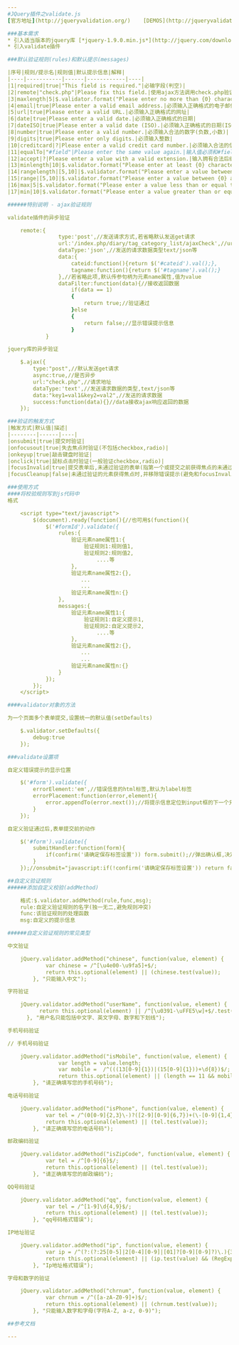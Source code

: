 ```yaml
---
#JQuery插件之validate.js
[官方地址](http://jqueryvalidation.org/)    [DEMOS](http://jqueryvalidation.org/files/demo/)

###基本需求
* 引入适当版本的jquery库 [*jquery-1.9.0.min.js*](http://jquery.com/download/)
* 引入validate插件

###默认验证规则(rules)和默认提示(messages)

|序号|规则/提示名|规则值|默认提示信息|解释|
|----|-----------|------|------------|----|
|1|required|true|"This field is required."|必输字段(判空)|
|2|remote|"check.php"|Please fix this field.|使用ajax方法调用check.php验证输入值|
|3|maxlength|5|$.validator.format("Please enter no more than {0} characters.")|输入长度最多是5的字符串(汉字算一个字符)|
|4|email|true|Please enter a valid email address.|必须输入正确格式的电子邮件|
|5|url|true|Please enter a valid URL.|必须输入正确格式的网址|
|6|date|true|Please enter a valid date.|必须输入正确格式的日期|
|7|dateISO|true|Please enter a valid date (ISO).|必须输入正确格式的日期(ISO)，例如：2014-05-07，2014/05/07 只验证格式，不验证有效性|
|8|number|true|Please enter a valid number.|必须输入合法的数字(负数,小数)|
|9|digits|true|Please enter only digits.|必须输入整数|
|10|creditcard|?|Please enter a valid credit card number.|必须输入合法的信用卡号|
|11|equalTo|"#field"|Please enter the same value again.|输入值必须和#field相同|
|12|accept|?|Please enter a value with a valid extension.|输入拥有合法后缀名的字符串(上传文件的后缀)|
|13|minlength|10|$.validator.format("Please enter at least {0} characters.")|输入长度最小是10的字符串(汉字算一个字符)|
|14|rangelength|[5,10]|$.validator.format("Please enter a value between {0} and {1} characters long.")|输入长度必须介于 5 和 10 之间的字符串")(汉字算一个字符)|
|15|range|[5,10]|$.validator.format("Please enter a value between {0} and {1}.")|输入值必须介于 5 和 10 之间|
|16|max|5|$.validator.format("Please enter a value less than or equal to {0}.")|输入值不能大于5|
|17|min|10|$.validator.format("Please enter a value greater than or equal to {0}.")|输入值不能小于10|

######特别说明 - ajax验证规则

validate插件的异步验证

    remote:{
                type:'post',//发送请求方式,若省略默认发送get请求
                url:'/index.php/diary/tag_category_list/ajaxCheck',//url地址
                dataType:'json',//发送的请求数据类型text/json等
                data:{
                    cateid:function(){return $('#cateid').val();},
                    tagname:function(){return $('#tagname').val();}
                },//若省略此项,默认传参句柄为元素name属性,值为value
                dataFilter:function(data){//接收返回数据
                    if(data == 1)
                    {
                        return true;//验证通过
                    }else
                    {
                        return false;//显示错误提示信息
                    }
            }

jquery库的异步验证

    $.ajax({
        type:"post",//默认发送get请求
        async:true,//是否异步
        url:"check.php",//请求地址
        dataType:'text',//发送请求数据的类型,text/json等
        data:"key1=val1&key2=val2",//发送的请求数据
        success:function(data){}//data接收ajax响应返回的数据
    });

###验证的触发方式
|触发方式|默认值|描述|
|--------|------|----|
|onsubmit|true|提交时验证|
|onfocusout|true|失去焦点时验证(不包括checkbox,radio)|
|onkeyup|true|敲击键盘时验证|
|onclick|true|鼠标点击时验证(一般验证checkbox,radio)|
|focusInvalid|true|提交表单后,未通过验证的表单(指第一个或提交之前获得焦点的未通过验证的表单)会获得焦点|
|focusCleanup|false|未通过验证的元素获得焦点时,并移除错误提示(避免和focusInvalid一起使用)|

###使用方式
####将校验规则写到js代码中
格式

    <script type="text/javascript">
        $(document).ready(function(){//也可用$(function(){
            $('#formId').validate({
                rules:{
                    验证元素name属性1:{
                        验证规则1:规则值1,
                        验证规则2:规则值2,
                            ....等
                    },
                    验证元素name属性2:{},
                       ...
                       ...
                    验证元素name属性n:{}
                },
                messages:{
                    验证元素name属性1:{
                        验证规则1:自定义提示1,
                        验证规则2:自定义提示2,
                            ....等
                    },
                    验证元素name属性2:{},
                       ...
                       ...
                    验证元素name属性n:{}
                }
            });
        });
    </script>

####validator对象的方法

为一个页面多个表单提交,设置统一的默认值(setDefaults)

    $.validator.setDefaults({
        debug:true
    });

###validate设置项

自定义错误提示的显示位置

    $('#form').validate({
        errorElement:'em',//错误信息的html标签,默认为label标签
        errorPlacement:function(error,element){
            error.appendTo(error.next());//将提示信息定位到input框的下一个兄弟元素(DOM)
        }
    });

自定义验证通过后,表单提交前的动作

    $('#form').validate({
        submitHandler:function(form){
            if(confirm('请确定保存标签设置')) form.submit();//弹出确认框,决定是否执行提交表单操作
        }
    });//onsubmit="javascript:if(!confirm('请确定保存标签设置')) return false;"

##自定义验证规则
######添加自定义校验(addMethod)

    格式:$.validator.addMethod(rule,func,msg);
    rule:自定义验证规则的名字(独一无二,避免规则冲突)
    func:该验证规则的处理函数
    msg:自定义的提示信息

######自定义验证规则的常见类型

中文验证

    jQuery.validator.addMethod("chinese", function(value, element) {
            var chinese = /^[\u4e00-\u9fa5]+$/;
            return this.optional(element) || (chinese.test(value));
        }, "只能输入中文");

字符验证

    jQuery.validator.addMethod("userName", function(value, element) {
          return this.optional(element) || /^[\u0391-\uFFE5\w]+$/.test(value);
      }, "用户名只能包括中文字、英文字母、数字和下划线");

手机号码验证

// 手机号码验证

    jQuery.validator.addMethod("isMobile", function(value, element) {
                var length = value.length;
                var mobile =  /^(((13[0-9]{1})|(15[0-9]{1}))+\d{8})$/;
                return this.optional(element) || (length == 11 && mobile.test(value));
        }, "请正确填写您的手机号码");

电话号码验证

    jQuery.validator.addMethod("isPhone", function(value, element) {
            var tel = /^(0[0-9]{2,3}\-)?([2-9][0-9]{6,7})+(\-[0-9]{1,4})?$/;
            return this.optional(element) || (tel.test(value));
        }, "请正确填写您的电话号码");

邮政编码验证

    jQuery.validator.addMethod("isZipCode", function(value, element) {
            var tel = /^[0-9]{6}$/;
            return this.optional(element) || (tel.test(value));
        }, "请正确填写您的邮政编码");

QQ号码验证

    jQuery.validator.addMethod("qq", function(value, element) {
            var tel = /^[1-9]\d{4,9}$/;
            return this.optional(element) || (tel.test(value));
        }, "qq号码格式错误");

IP地址验证

    jQuery.validator.addMethod("ip", function(value, element) {
            var ip = /^(?:(?:25[0-5]|2[0-4][0-9]|[01]?[0-9][0-9]?)\.){3}(?:25[0-5]|2[0-4][0-9]|[01]?[0-9][0-9]?)$/;
            return this.optional(element) || (ip.test(value) && (RegExp.$1 < 256 && RegExp.$2 < 256 && RegExp.$3 < 256 && RegExp.$4 < 256));
        }, "Ip地址格式错误");

字母和数字的验证

    jQuery.validator.addMethod("chrnum", function(value, element) {
            var chrnum = /^([a-zA-Z0-9]+)$/;
            return this.optional(element) || (chrnum.test(value));
        }, "只能输入数字和字母(字符A-Z, a-z, 0-9)");

##参考文档

---
```

